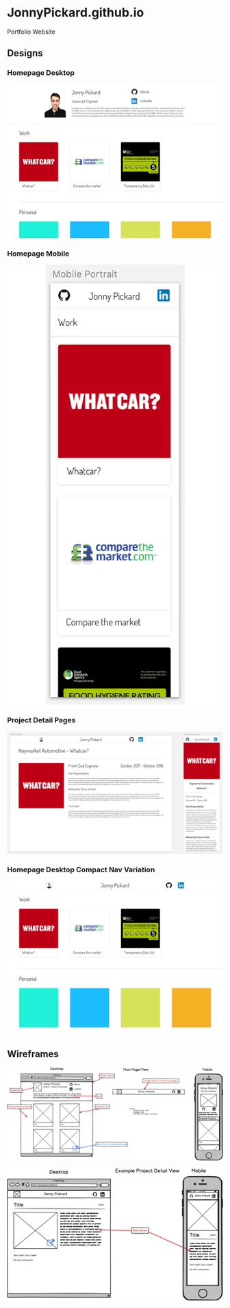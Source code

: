 # JonnyPickard.github.io

Portfolio Website


## Designs

### Homepage Desktop

<p align="center" style="background: white;">
  <img src="./docs/designs/homepage-desktop.png" alt="homepage-desktop">
</p>

### Homepage Mobile

<p align="center" style="background: white;">
  <img src="./docs/designs/homepage-mobile.png" alt="homepage-mobile">
</p>

### Project Detail Pages

<p align="center" style="background: white;">
  <img src="./docs/designs/project-detail-page.png" alt="project-detail-page">
</p>

### Homepage Desktop Compact Nav Variation

<p align="center" style="background: white;">
  <img src="./docs/designs/homepage-desktop-compact-nav-variation.png" alt="homepage-desktop-compact-nav-variation">
</p>


## Wireframes

<p align="center">
  <img src="./docs/wireframes/main-view.png" alt="Main View">
</p>


<p align="center">
  <img src="./docs/wireframes/example-projects-detail-view.png" alt="Example project detail view">
</p>
